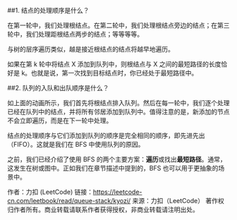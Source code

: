 ##1. 结点的处理顺序是什么？

在第一轮中，我们处理根结点。在第二轮中，我们处理根结点旁边的结点；在第三轮中，我们处理距根结点两步的结点；等等等等。

与树的层序遍历类似，越是接近根结点的结点将越早地遍历。

如果在第 k 轮中将结点 X 添加到队列中，则根结点与 X 之间的最短路径的长度恰好是 k。也就是说，第一次找到目标结点时，你已经处于最短路径中。

##2. 队列的入队和出队顺序是什么？

如上面的动画所示，我们首先将根结点排入队列。然后在每一轮中，我们逐个处理已经在队列中的结点，并将所有邻居添加到队列中。值得注意的是，新添加的节点不会立即遍历，而是在下一轮中处理。

结点的处理顺序与它们添加到队列的顺序是完全相同的顺序，即先进先出（FIFO）。这就是我们在 BFS 中使用队列的原因。

之前，我们已经介绍了使用 BFS 的两个主要方案：**遍历**或找出**最短路径**。通常，这发生在树或图中。正如我们在章节描述中提到的，BFS 也可以用于更抽象的场景中。

作者：力扣 (LeetCode)
链接：https://leetcode-cn.com/leetbook/read/queue-stack/kyozi/
来源：力扣（LeetCode）
著作权归作者所有。商业转载请联系作者获得授权，非商业转载请注明出处。